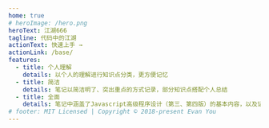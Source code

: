 ```yaml
---
home: true
# heroImage: /hero.png
heroText: 江湖666
tagline: 代码中的江湖
actionText: 快速上手 →
actionLink: /base/
features:
  - title: 个人理解
    details: 以个人的理解进行知识点分类，更方便记忆
  - title: 简洁
    details: 笔记以简洁明了、突出重点的方式记录，部分知识点搭配个人总结
  - title: 全面
    details: 笔记中涵盖了Javascript高级程序设计（第三、第四版）的基本内容，以及记录了个人日常中遇到较为实用的知识点
# footer: MIT Licensed | Copyright © 2018-present Evan You
---
```

